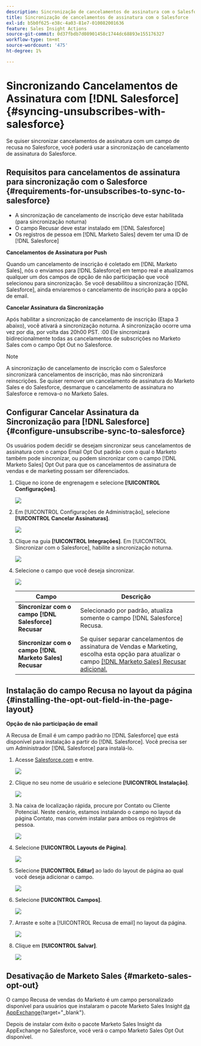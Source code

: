 ```yaml
---
description: Sincronização de cancelamentos de assinatura com o Salesforce - Documentação do Marketo - Documentação do produto
title: Sincronização de cancelamentos de assinatura com o Salesforce
exl-id: b5b0f625-e38c-4a03-81e7-010082001636
feature: Sales Insight Actions
source-git-commit: 0d37fbdb7d08901458c1744dc68893e155176327
workflow-type: tm+mt
source-wordcount: '475'
ht-degree: 1%

---
```


# Sincronizando Cancelamentos de Assinatura com [!DNL Salesforce] {#syncing-unsubscribes-with-salesforce}

Se quiser sincronizar cancelamentos de assinatura com um campo de recusa no Salesforce, você poderá usar a sincronização de cancelamento de assinatura do Salesforce.

## Requisitos para cancelamentos de assinatura para sincronização com o Salesforce {#requirements-for-unsubscribes-to-sync-to-salesforce}

* A sincronização de cancelamento de inscrição deve estar habilitada (para sincronização noturna)
* O campo Recusar deve estar instalado em [!DNL Salesforce]
* Os registros de pessoa em [!DNL Marketo Sales] devem ter uma ID de [!DNL Salesforce]

**Cancelamentos de Assinatura por Push**

Quando um cancelamento de inscrição é coletado em [!DNL Marketo Sales], nós o enviamos para [!DNL Salesforce] em tempo real e atualizamos qualquer um dos campos de opção de não participação que você selecionou para sincronização. Se você desabilitou a sincronização [!DNL Salesforce], ainda enviaremos o cancelamento de inscrição para a opção de email.

**Cancelar Assinatura da Sincronização**

Após habilitar a sincronização de cancelamento de inscrição (Etapa 3 abaixo), você ativará a sincronização noturna. A sincronização ocorre uma vez por dia, por volta das 20h00 PST. :00 Ele sincronizará bidirecionalmente todas as cancelamentos de subscrições no Marketo Sales com o campo Opt Out no Salesforce.

>[!NOTE]
>
>A sincronização de cancelamento de inscrição com o Salesforce sincronizará cancelamentos de inscrição, mas não sincronizará reinscrições. Se quiser remover um cancelamento de assinatura do Marketo Sales e do Salesforce, desmarque o cancelamento de assinatura no Salesforce e remova-o no Marketo Sales.

## Configurar Cancelar Assinatura da Sincronização para [!DNL Salesforce] {#configure-unsubscribe-sync-to-salesforce}

Os usuários podem decidir se desejam sincronizar seus cancelamentos de assinatura com o campo Email Opt Out padrão com o qual o Marketo também pode sincronizar, ou podem sincronizar com o campo [!DNL Marketo Sales] Opt Out para que os cancelamentos de assinatura de vendas e de marketing possam ser diferenciados.

1. Clique no ícone de engrenagem e selecione **[!UICONTROL Configurações]**.

   ![](assets/syncing-unsubscribes-with-salesforce-1.png)

1. Em [!UICONTROL Configurações de Administração], selecione **[!UICONTROL Cancelar Assinaturas]**.

   ![](assets/syncing-unsubscribes-with-salesforce-2.png)

1. Clique na guia **[!UICONTROL Integrações]**. Em [!UICONTROL Sincronizar com o Salesforce], habilite a sincronização noturna.

   ![](assets/syncing-unsubscribes-with-salesforce-3.png)

1. Selecione o campo que você deseja sincronizar.

   ![](assets/syncing-unsubscribes-with-salesforce-4.png)

   | Campo | Descrição |
   |---|---|
   | **Sincronizar com o campo [!DNL Salesforce] Recusar** | Selecionado por padrão, atualiza somente o campo [!DNL Salesforce] Recusa. |
   | **Sincronizar com o campo [!DNL Marketo Sales] Recusar** | Se quiser separar cancelamentos de assinatura de Vendas e Marketing, escolha esta opção para atualizar o campo [[!DNL Marketo Sales] Recusar adicional.](#msoo) |

## Instalação do campo Recusa no layout da página {#installing-the-opt-out-field-in-the-page-layout}

**Opção de não participação de email**

A Recusa de Email é um campo padrão no [!DNL Salesforce] que está disponível para instalação a partir do [!DNL Salesforce]. Você precisa ser um Administrador [!DNL Salesforce] para instalá-lo.

1. Acesse [Salesforce.com](https://salesforce.com) e entre.

   ![](assets/syncing-unsubscribes-with-salesforce-5.png)

1. Clique no seu nome de usuário e selecione **[!UICONTROL Instalação]**.

   ![](assets/syncing-unsubscribes-with-salesforce-6.png)

1. Na caixa de localização rápida, procure por Contato ou Cliente Potencial. Neste cenário, estamos instalando o campo no layout da página Contato, mas convém instalar para ambos os registros de pessoa.

   ![](assets/syncing-unsubscribes-with-salesforce-7.png)

1. Selecione **[!UICONTROL Layouts de Página]**.

   ![](assets/syncing-unsubscribes-with-salesforce-8.png)

1. Selecione **[!UICONTROL Editar]** ao lado do layout de página ao qual você deseja adicionar o campo.

   ![](assets/syncing-unsubscribes-with-salesforce-9.png)

1. Selecione **[!UICONTROL Campos]**.

   ![](assets/syncing-unsubscribes-with-salesforce-10.png)

1. Arraste e solte a [!UICONTROL Recusa de email] no layout da página.

   ![](assets/syncing-unsubscribes-with-salesforce-11.png)

1. Clique em **[!UICONTROL Salvar]**.

   ![](assets/syncing-unsubscribes-with-salesforce-12.png)

## Desativação de Marketo Sales {#marketo-sales-opt-out}

O campo Recusa de vendas do Marketo é um campo personalizado disponível para usuários que instalaram o pacote Marketo Sales Insight [da AppExchange](/help/marketo/product-docs/marketo-sales-insight/msi-for-salesforce/installation/install-marketo-sales-insight-package-in-salesforce-appexchange.md){target="_blank"}.

Depois de instalar com êxito o pacote Marketo Sales Insight da AppExchange no Salesforce, você verá o campo Marketo Sales Opt Out disponível.
